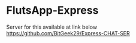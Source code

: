 # FlutsApp-Express

Server for this available at link below
https://github.com/BitGeek29/Express-CHAT-SER
